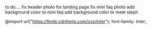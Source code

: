 to do....
fix header photo for landing page
fix mini faq photo
add background color to mini faq
add background color to meet steph

@import url("https://fonts.cdnfonts.com/css/inter");
font-family: Inter;
